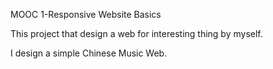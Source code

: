MOOC 1-Responsive Website Basics

This project that design a web for interesting thing by myself.

I design a simple Chinese Music Web.